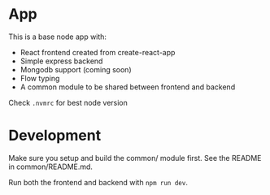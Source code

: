 App
===
This is a base node app with:
 - React frontend created from create-react-app
 - Simple express backend
 - Mongodb support (coming soon)
 - Flow typing
 - A common module to be shared between frontend and backend

Check `.nvmrc` for best node version

Development
===========
Make sure you setup and build the common/ module first. See the README in common/README.md.

Run both the frontend and backend with `npm run dev`.

